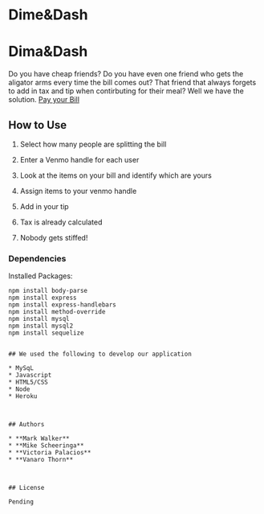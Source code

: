 # Dime&Dash

# Dima&Dash

Do you have cheap friends?  Do you have even one friend who gets the aligator arms every time the bill comes out?  That friend that always forgets to add in tax and tip when contirbuting for their meal?  Well we have the solution. [Pay your Bill](https://morning-reaches-30134.herokuapp.com/)

## How to Use

 
1) Select how many people are splitting the bill

2) Enter a Venmo handle for each user

3) Look at the items on your bill and identify which are yours

4) Assign items to your venmo handle

5) Add in your tip

6) Tax is already calculated

7) Nobody gets stiffed!


### Dependencies

Installed Packages:

```
npm install body-parse
npm install express
npm install express-handlebars
npm install method-override
npm install mysql
npm install mysql2
npm install sequelize


## We used the following to develop our application

* MySqL 
* Javascript
* HTML5/CSS
* Node
* Heroku



## Authors

* **Mark Walker**
* **Mike Scheeringa**
* **Victoria Palacios**
* **Vanaro Thorn**



## License

Pending 
